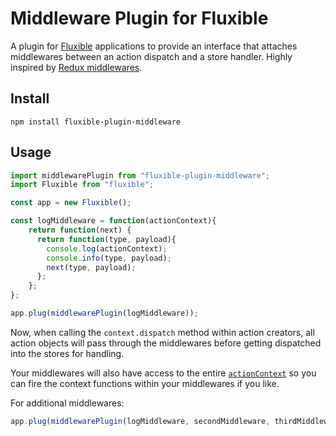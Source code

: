 # Middleware Plugin for Fluxible

A plugin for [Fluxible](https://github.com/yahoo/fluxible) applications to provide an interface that attaches middlewares between an action dispatch and a store handler. Highly inspired by [Redux middlewares](https://rackt.github.io/redux/docs/advanced/Middleware.html).

## Install

```
npm install fluxible-plugin-middleware
```

## Usage

```js
import middlewarePlugin from "fluxible-plugin-middleware";
import Fluxible from "fluxible";

const app = new Fluxible();

const logMiddleware = function(actionContext){
    return function(next) {
      return function(type, payload){
        console.log(actionContext);
        console.info(type, payload);
        next(type, payload);
      };
    };
};

app.plug(middlewarePlugin(logMiddleware));
```

Now, when calling the `context.dispatch` method within action creators, all action objects will pass through the middlewares before getting dispatched into the stores for handling.

Your middlewares will also have access to the entire [`actionContext`](http://fluxible.io/api/actions.html#action-context) so you can fire the context functions within your middlewares if you like.

For additional middlewares:

```js
app.plug(middlewarePlugin(logMiddleware, secondMiddleware, thirdMiddleware));
```